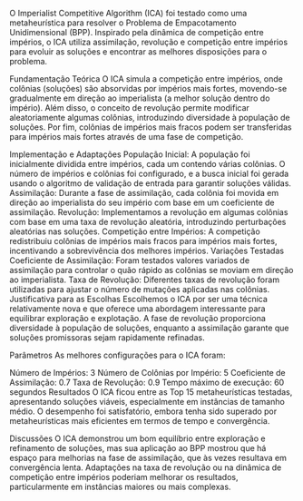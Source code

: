 O Imperialist Competitive Algorithm (ICA) foi testado como uma metaheurística para resolver o Problema de Empacotamento Unidimensional (BPP). Inspirado pela dinâmica de competição entre impérios, o ICA utiliza assimilação, revolução e competição entre impérios para evoluir as soluções e encontrar as melhores disposições para o problema.

Fundamentação Teórica
O ICA simula a competição entre impérios, onde colônias (soluções) são absorvidas por impérios mais fortes, movendo-se gradualmente em direção ao imperialista (a melhor solução dentro do império). Além disso, o conceito de revolução permite modificar aleatoriamente algumas colônias, introduzindo diversidade à população de soluções. Por fim, colônias de impérios mais fracos podem ser transferidas para impérios mais fortes através de uma fase de competição.

Implementação e Adaptações
População Inicial: A população foi inicialmente dividida entre impérios, cada um contendo várias colônias. O número de impérios e colônias foi configurado, e a busca inicial foi gerada usando o algoritmo de validação de entrada para garantir soluções válidas.
Assimilação: Durante a fase de assimilação, cada colônia foi movida em direção ao imperialista do seu império com base em um coeficiente de assimilação.
Revolução: Implementamos a revolução em algumas colônias com base em uma taxa de revolução aleatória, introduzindo perturbações aleatórias nas soluções.
Competição entre Impérios: A competição redistribuiu colônias de impérios mais fracos para impérios mais fortes, incentivando a sobrevivência dos melhores impérios.
Variações Testadas
Coeficiente de Assimilação: Foram testados valores variados de assimilação para controlar o quão rápido as colônias se moviam em direção ao imperialista.
Taxa de Revolução: Diferentes taxas de revolução foram utilizadas para ajustar o número de mutações aplicadas nas colônias.
Justificativa para as Escolhas
Escolhemos o ICA por ser uma técnica relativamente nova e que oferece uma abordagem interessante para equilibrar exploração e explotação. A fase de revolução proporciona diversidade à população de soluções, enquanto a assimilação garante que soluções promissoras sejam rapidamente refinadas.

Parâmetros
As melhores configurações para o ICA foram:

Número de Impérios: 3
Número de Colônias por Império: 5
Coeficiente de Assimilação: 0.7
Taxa de Revolução: 0.9
Tempo máximo de execução: 60 segundos
Resultados
O ICA ficou entre as Top 15 metaheurísticas testadas, apresentando soluções viáveis, especialmente em instâncias de tamanho médio. O desempenho foi satisfatório, embora tenha sido superado por metaheurísticas mais eficientes em termos de tempo e convergência.

Discussões
O ICA demonstrou um bom equilíbrio entre exploração e refinamento de soluções, mas sua aplicação ao BPP mostrou que há espaço para melhorias na fase de assimilação, que às vezes resultava em convergência lenta. Adaptações na taxa de revolução ou na dinâmica de competição entre impérios poderiam melhorar os resultados, particularmente em instâncias maiores ou mais complexas.
